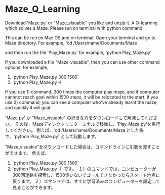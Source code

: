 # Maze_Q_Learning
Download 'Maze.py' or "Maze_visuable" you like and unzip it.
A Q-learning which solves a Maze. Please run on terminal with python command.

This can be run on Mac OS and on terminal. Open your terminal and go to Maze directory.
For example, 'cd /Users/name/Documents/Maze

and then run the file 'Play_Maze.py'
for example, 'python Play_Maze.py'

If you downloaded a file "Maze_visuable", then you can use other command options.
for example, 
1) 'python Play_Maze.py 300 1500'
2) 'python Play_Maze.py -l'

If you use 1) command, 300 times the computer play maze, and if computer cannnot reach goal within 1500 steps, it will be relocated to the start.
If you use 2) command, you can see a computer who've already learnt the maze, and quickly it will goal.

'Maze.py' か "Maze_visuable" の好きな方をダウンロードして解凍してください。
その後、Mazeディレクトリにターミナルで移動し、'Play_Maze.py'を実行してください。
例えば、'cd /Users/name/Documents/Maze
とした後で、'python Play_Maze.py' として起動します。

"Maze_visuable"をダウンロードした場合は、コマンドラインに引数を渡すことができます。
例えば、
1) 'python Play_Maze.py 300 1500'
2) 'python Play_Maze.py -l'
です。　１）のコマンドでは、コンピューターが300回迷路を探索し、1500歩いないでゴールできなかったらスタート地点に戻ります。
２）コマンドでは、すでに学習済みのコンピューターを設定して見ることができます。
